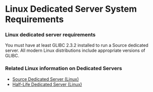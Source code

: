 # Linux Dedicated Server System Requirements

### Linux dedicated server requirements
  
  
You must have at least GLIBC 2.3.2 installed to run a Source dedicated server. All modern Linux distributions include appropriate versions of GLIBC.  
  
  
### Related Linux information on Dedicated Servers

* [Source Dedicated Server (Linux)](https://steamcommunity.com/discussions/forum/14/)
* [Half-Life Dedicated Server (Linux)](https://steamcommunity.com/discussions/forum/16/)


